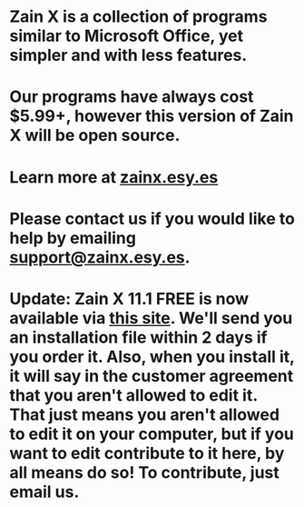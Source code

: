 # Zain X is a collection of programs similar to Microsoft Office, yet simpler and with less features. 
# Our programs have always cost $5.99+, however this version of Zain X will be open source.
# Learn more at <a href="http://zainx.esy.es">zainx.esy.es</a>
# Please contact us if you would like to help by emailing <a href="mailto:support@zainx.esy.es">support@zainx.esy.es</a>.
# Update: Zain X 11.1 FREE is now available via <a href="https://zainx.ecwid.com/#!/Zain-X-11-1-FREE/p/73068550/category=21102108">this site</a>. We'll send you an installation file within 2 days if you order it. Also, when you install it, it will say in the customer agreement that you aren't allowed to edit it. That just means you aren't allowed to edit it on your computer, but if you want to edit contribute to it here, by all means do so! To contribute, just email us.
